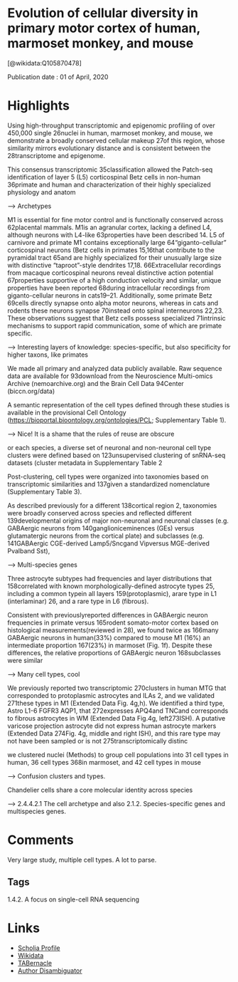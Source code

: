 
Evolution of cellular diversity in primary motor cortex of human, marmoset monkey, and mouse
============================================================================================
  
  [@wikidata:Q105870478]  
  
Publication date : 01 of April, 2020  

# Highlights

 Using high-throughput transcriptomic and epigenomic profiling of over 450,000 single 26nuclei in human, marmoset monkey, and mouse, we demonstrate a broadly conserved cellular makeup 27of this region, whose similarity mirrors evolutionary distance and is consistent between the 28transcriptome and epigenome.

 This consensus transcriptomic 35classification allowed the Patch-seq identification of layer 5 (L5) corticospinal Betz cells in non-human 36primate and human and characterization of their highly specialized physiology and anatom

 --> Archetypes


 M1 is essential for fine motor control and is functionally conserved across 62placental mammals. M1is an agranular cortex, lacking a defined L4, although neurons with L4-like 63properties have been described 14. L5 of carnivore and primate M1 contains exceptionally large 64“giganto-cellular” corticospinal neurons (Betz cells in primates 15,16that contribute to the pyramidal tract 65and are highly specialized for their unusually large size with distinctive “taproot”-style dendrites 17,18. 66Extracellular recordings from macaque corticospinal neurons reveal distinctive action potential 67properties supportive of a high conduction velocity and similar, unique properties have been reported 68during intracellular recordings from giganto-cellular neurons in cats19–21. Additionally, some primate Betz 69cells directly synapse onto alpha motor neurons, whereas in cats and rodents these neurons synapse 70instead onto spinal interneurons 22,23. These observations suggest that Betz cells possess specialized 71intrinsic mechanisms to support rapid communication, some of which are primate specific.

 --> Interesting layers of knowledge: species-specific, but also specificity for higher taxons, like primates
 
 We made all primary and analyzed data publicly available. Raw sequence data are available for 93download from the Neuroscience Multi-omics Archive (nemoarchive.org) and the Brain Cell Data 94Center (biccn.org/data)


 A semantic representation of the cell types defined through these studies is available in the provisional Cell Ontology (https://bioportal.bioontology.org/ontologies/PCL; Supplementary Table 1).

 --> Nice! It is a shame that the rules of reuse are obscure

 or each species, a diverse set of neuronal and non-neuronal cell type clusters were defined based on 123unsupervised clustering of snRNA-seq datasets (cluster metadata in Supplementary Table 2

 Post-clustering, cell types were organized into taxonomies based on transcriptomic similarities and 137given a standardized nomenclature (Supplementary Table 3).


 As described previously for a different 138cortical region 2, taxonomies were broadly conserved across species and reflected different 139developmental origins of major non-neuronal and neuronal classes (e.g. GABAergic neurons from 140ganglioniceminences (GEs) versus glutamatergic neurons from the cortical plate) and subclasses (e.g. 141GABAergic CGE-derived Lamp5/Sncgand Vipversus MGE-derived Pvalband Sst),

 --> Multi-species genes

  Three astrocyte subtypes had frequencies and layer distributions that 158correlated with known morphologically-defined astrocyte types 25, including a common typein all layers 159(protoplasmic), arare type in L1 (interlaminar) 26, and a rare type in L6 (fibrous).

Consistent with previouslyreported differences in GABAergic neuron frequencies in primate versus 165rodent somato-motor cortex based on histological measurements(reviewed in 28), we found twice as 166many GABAergic neurons in human(33%) compared to mouse M1 (16%) an intermediate proportion 167(23%) in marmoset (Fig. 1f). Despite these differences, the relative proportions of GABAergic neuron 168subclasses were similar

--> Many cell types, cool


We previously reported two transcriptomic 270clusters in human MTG that corresponded to protoplasmic astrocytes and ILAs 2, and we validated 271these types in M1 (Extended Data Fig. 4g,h). We identified a third type, Astro L1-6 FGFR3 AQP1, that 272expresses APQ4and TNCand corresponds to fibrous astrocytes in WM (Extended Data Fig.4g, left273ISH). A putative varicose projection astrocyte did not express human astrocyte markers (Extended Data 274Fig. 4g, middle and right ISH), and this rare type may not have been sampled or is not 275transcriptomically distinc

we clustered nuclei (Methods) to group cell populations into 31 cell types in human, 36 cell types 368in marmoset, and 42 cell types in mouse

--> Confusion clusters and types.

Chandelier cells share a core molecular identity across species

--> 2.4.4.2.1 The cell archetype and also 2.1.2. Species-specific genes and multispecies genes. 

# Comments
Very large study, multiple cell types. A lot to parse. 


## Tags
1.4.2. A focus on single-cell RNA sequencing
# Links
  
 * [Scholia Profile](https://scholia.toolforge.org/work/Q105870478)  
 * [Wikidata](https://www.wikidata.org/wiki/Q105870478)  
 * [TABernacle](https://tabernacle.toolforge.org/?#/tab/manual/Q105870478/P921%3BP4510)  
 * [Author Disambiguator](https://author-disambiguator.toolforge.org/work_item_oauth.php?id=Q105870478&batch_id=&match=1&author_list_id=&doit=Get+author+links+for+workhttps://tabernacle.toolforge.org/?#/tab/manual/Q105870478/P921%3BP4510)  
